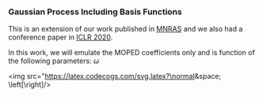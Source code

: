 ### Gaussian Process Including Basis Functions

<!-- <img src="https://latex.codecogs.com/svg.latex?\normal&space;x=\frac{-b\pm\sqrt{b^2-4ac}}{2a}"/> -->

This is an extension of our work published in <a href="https://doi.org/10.1093/mnras/staa2102">MNRAS</a> and we also had a conference paper in <a href="https://iclr2020-fsai.github.io/FSAI/">ICLR 2020</a>.

In this work, we will emulate the MOPED coefficients only and is function of the following parameters: $\omega$

<img src="https://latex.codecogs.com/svg.latex?\normal&space; \left[\right]/>